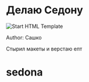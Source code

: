 <h1><strong>Делаю Седону</strong></h1>

<p>
	<img src="https://i.simpalsmedia.com/point.md/news/370x220/e5265c034908b39dd127c63560af5f0d.jpg" alt="Start HTML Template">
</p>

<p>Author: Сашко</p>

Стырил макеты и верстаю епт

# sedona
